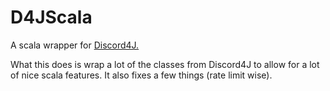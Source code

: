 # D4JScala

A scala wrapper for [Discord4J.](https://github.com/austinv11/Discord4J)

What this does is wrap a lot of the classes from Discord4J to allow for a lot of nice scala features. It also fixes a few things (rate limit wise).


